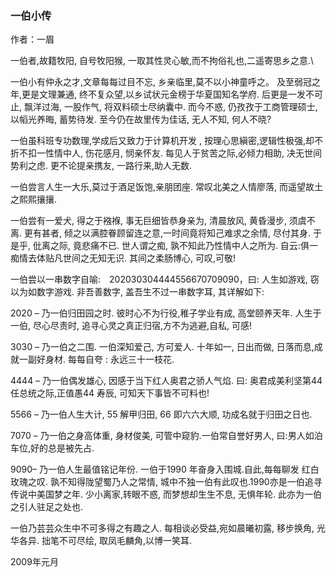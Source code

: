 
### 一伯小传

作者：一眉

一伯者,故籍牧阳, 自号牧阳猴, 一取其性灵心敏,而不拘俗礼也,二遥寄思乡之意.\

一伯小有仲永之才,文章每每过目不忘, 乡亲临里,莫不以小神童呼之。
及至弱冠之年,更是文理兼通, 终不复众望,以乡试状元金榜于华夏国知名学府.
后更是一发不可止, 飘洋过海, 一股作气, 将双料硕士尽纳囊中.
 而今不惑, 仍孜孜于工商管理硕士, 以幍光养晦, 蓄势待发.
至今仍在故里传为佳话, 无人不知, 何人不晓?

一伯虽科班专功数理,学成后又致力于计算机开发 , 按理心思縝密,逻辑性极强,却不折不扣一性情中人, 
伤花感月, 悯亲怀友. 每见人于贫苦之际,必倾力相助, 决无世间势利之虑.
 更不论提亲携友, 一路行来,助人无数.

一伯尝言人生一大乐,莫过于酒足饭饱,亲朋团座. 常叹北美之人情廖落,
 而遥望故土之熙熙攘攘.

一伯尝有一爱犬, 得之于襁褓, 事无巨细皆恭身亲为, 清晨放风, 黄昏漫步,
 须虞不离. 更有甚者, 倾之以满腔眷顾留连之意,一时间竟将知己难求之余情, 尽付其身. 
于是乎, 仳离之际, 竟悲痛不已. 世人谓之痴, 孰不知此乃性情中人之所为.
 自云:俱一痴情去体贴凡世间之无知无识. 其间之柔肠博心, 可叹,可敬!

一伯尝以一串数字自喻:　202030304444556670709090，曰: 人生如游戏, 窃以为如数字游戏. 非吾善数字, 
盖吾生不过一串数字耳, 其详解如下:

2020 – 乃一伯归田园之时. 彼时心不为行役,稚子学业有成, 高堂颐养天年. 人生于一伯, 
尽心尽责时, 追寻心灵之真正归宿,方不为逃避,自私, 可感!

3030 – 乃一伯之二围. 一伯深知爱己, 方可爱人. 十年如一,
 日出而做, 日落而息,成就一副好身材. 每每自夸 : 永远三十一枝花.

4444 – 乃一伯偶发雄心, 因感于当下红人奥君之骄人气焰. 
曰: 奥君成美利坚第44 任总统之际,正值愚44 寿辰,
 可知天下事皆不可料也!

5566 – 乃一伯人生大计, 55 解甲归田, 66 即六六大顺, 功成名就于归田之日也.

7070 – 乃一伯之身高体重, 身材俊美, 可管中窥豹.一伯常自誉好男人,
曰:男人如泊车位,好的总是被先占.

9090– 乃一伯人生最值铭记年份. 一伯于1990 年奋身入围城.自此,每每聊发 红白玫瑰之叹. 
孰不知得陇望蜀乃人之常情, 城中不独一伯有此叹也.1990亦是一伯追寻传说中美国梦之年.
 少小离家,转眼不惑, 而梦想却生生不息, 无惧年轮. 此亦为一伯之引人驻足之处也.

一伯乃芸芸众生中不可多得之有趣之人. 每相谈必受益,宛如晨曦初露, 移步换角, 光华各异. 
拙笔不可尽绘, 取凤毛麟角,以博一笑耳.

2009年元月

